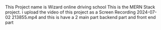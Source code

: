 This Project name is Wizard online driving school
This is the MERN Stack project.
i upload the video of this project as a Screen Recording 2024-07-02 213855.mp4
and this is have a 2 main part backend part and front end part














